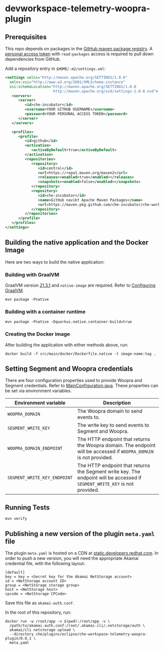 # devworkspace-telemetry-woopra-plugin

## Prerequisites

This repo depends on packages in the [GitHub maven package registry](https://github.com/features/packages).
A [personal access token](https://github.com/settings/tokens) with `read:packages` access is required to pull down
dependencies from GitHub.


Add a repository entry in `$HOME/.m2/settings.xml`:

```xml
<settings xmlns="http://maven.apache.org/SETTINGS/1.0.0"
  xmlns:xsi="http://www.w3.org/2001/XMLSchema-instance"
  xsi:schemaLocation="http://maven.apache.org/SETTINGS/1.0.0
                      http://maven.apache.org/xsd/settings-1.0.0.xsd">
   <servers>
      <server>
         <id>che-incubator</id>
         <username>YOUR GITHUB USERNAME</username>
         <password>YOUR PERSONAL ACCESS TOKEN</password>
      </server>
   </servers>

   <profiles>
      <profile>
         <id>github</id>
         <activation>
            <activeByDefault>true</activeByDefault>
         </activation>
         <repositories>
            <repository>
               <id>central</id>
               <url>https://repo1.maven.org/maven2</url>
               <releases><enabled>true</enabled></releases>
               <snapshots><enabled>false</enabled></snapshots>
            </repository>
            <repository>
               <id>che-incubator</id>
               <name>GitHub navikt Apache Maven Packages</name>
               <url>https://maven.pkg.github.com/che-incubator/che-workspace-telemetry-client</url>
            </repository>
         </repositories>
      </profile>
   </profiles>
</settings>
```

## Building the native application and the Docker Image
Here are two ways to build the native application:
### Building with GraalVM
GraalVM version [21.3.1](https://www.graalvm.org/) and `native-image` are required. Refer to [Configuring GraalVM](https://quarkus.io/guides/building-native-image#configuring-graalvm).

```
mvn package -Pnative
```

### Building with a container runtime
```
mvn package -Pnative -Dquarkus.native.container-build=true 
```

### Creating the Docker image
After building the application with either methods above, run:
```
docker build -f src/main/docker/Dockerfile.native -t image-name:tag .
```

## Setting Segment and Woopra credentials
There are four configuration properties used to provide Woopra and Segment credentials. Refer to [MainConfiguration.java](https://github.com/che-incubator/devworkspace-telemetry-woopra-plugin/blob/master/src/main/java/com/redhat/che/workspace/services/telemetry/woopra/MainConfiguration.java
). These properties can be set via environment variables.

| Environment variable         | Description |
| ---------------------------- | ----------- |
| `WOOPRA_DOMAIN`              | The Woopra domain to send events to.       |
| `SEGMENT_WRITE_KEY`          | The write key to send events to Segment and Woopra.|
| `WOOPRA_DOMAIN_ENDPOINT`     | The HTTP endpoint that returns the Woopra domain. The endpoint will be accessed if `WOOPRA_DOMAIN` is not provided. |
| `SEGMENT_WRITE_KEY_ENDPOINT` | The HTTP endpoint that returns the Segment write key. The endpoint will be accessed if `SEGMENT_WRITE_KEY` is not provided. |

## Running Tests
```
mvn verify
```

## Publishing a new version of the plugin `meta.yaml` file

The plugin `meta.yaml` is hosted on a CDN at [static.developers.redhat.com](https://static.developers.redhat.com).  In order to push a new version, you will need the appropriate Akamai credential file, with the following layout:

```
[default]
key = key = <Secret key for the Akamai NetStorage account>
id = <NetStorage account ID>
group = <NetStorage storage group>
host = <NetStorage host>
cpcode = <NetStorage CPCode>
```

Save this file as `akamai-auth.conf`.

In the root of this repository, run:

```shell
docker run -w /root/app -v $(pwd):/root/app -v \
  /path/to/akamai-auth.conf:/root/.akamai-cli/.netstorage/auth \
  akamai/cli netstorage upload \
  --directory che/plugins/eclipse/che-workspace-telemetry-woopra-plugin/0.0.1 \
  meta.yaml
```
